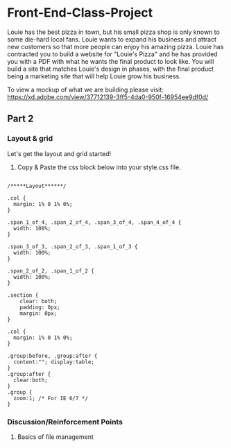 # Front-End-Class-Project

Louie has the best pizza in town, but his small pizza shop is only known to some die-hard local fans. Louie wants to expand his business and attract new customers so that more people can enjoy his amazing pizza. Louie has contracted you to build a website for "Louie's Pizza" and he has provided you with a PDF with what he wants the final product to look like. You will build a site that matches Louie's design in phases, with the final product being a marketing site that will help Louie grow his business.

To view a mockup of what we are building please visit: https://xd.adobe.com/view/37712139-3ff5-4da0-950f-16954ee9df0d/


Part 2
-------

### Layout & grid

Let's get the layout and grid started!

1. Copy & Paste the css block below into your style.css file.

```

/*****Layout******/

.col {
  margin: 1% 0 1% 0%;
}

.span_1_of_4, .span_2_of_4, .span_3_of_4, .span_4_of_4 {
  width: 100%;
}

.span_3_of_3, .span_2_of_3, .span_1_of_3 {
  width: 100%;
}

.span_2_of_2, .span_1_of_2 {
  width: 100%;
}

.section {
	clear: both;
	padding: 0px;
	margin: 0px;
}

.col {
  margin: 1% 0 1% 0%;
}

.group:before, .group:after {
  content:""; display:table;
}
.group:after {
  clear:both;
}
.group {
  zoom:1; /* For IE 6/7 */
}

```


### Discussion/Reinforcement Points

  1. Basics of file management
